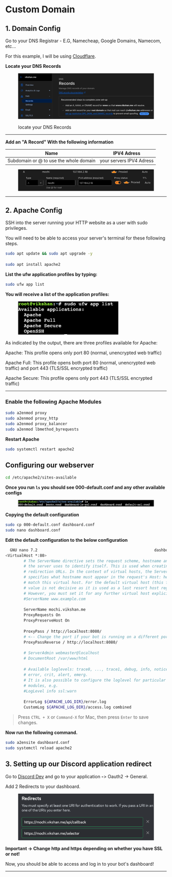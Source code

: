 # Custom Domain

## 1. Domain Config <a href="#heading-1" id="heading-1"></a>

Go to your DNS Registrar - E.G, Namecheap, Google Domains, Namecom, etc...

For this example, I will be using [Cloudflare](https://dash.cloudflare.com/).

**Locate your DNS Records**

<figure><img src="../../../.gitbook/assets/image (2).png" alt=""><figcaption><p>locate your DNS Records</p></figcaption></figure>

***

**Add an "A Record" With the following information**

| Name                                   | IPV4 Adress              |
| -------------------------------------- | ------------------------ |
| Subdomain or @ to use the whole domain | your servers IPV4 Adress |

<figure><img src="../../../.gitbook/assets/image (3).png" alt=""><figcaption></figcaption></figure>

***

## 2. Apache Config <a href="#heading-4" id="heading-4"></a>

SSH into the server running your HTTP website as a user with sudo privileges.

You will need to be able to access your server's terminal for these following steps.

```bash
sudo apt update && sudo apt upgrade -y

sudo apt install apache2
```

**List the ufw application profiles by typing:**

```bash
sudo ufw app list
```

**You will receive a list of the application profiles:**

<figure><img src="../../../.gitbook/assets/image (6).png" alt=""><figcaption></figcaption></figure>

As indicated by the output, there are three profiles available for Apache:

Apache: This profile opens only port 80 (normal, unencrypted web traffic)

Apache Full: This profile opens both port 80 (normal, unencrypted web traffic) and port 443 (TLS/SSL encrypted traffic)

Apache Secure: This profile opens only port 443 (TLS/SSL encrypted traffic)

***

### **Enable the following Apache Modules** <a href="#heading-5" id="heading-5"></a>

```bash
sudo a2enmod proxy
sudo a2enmod proxy_http
sudo a2enmod proxy_balancer
sudo a2enmod lbmethod_byrequests
```

**Restart Apache**

```bash
sudo systemctl restart apache2
```

## **Configuring our webserver** <a href="#heading-6" id="heading-6"></a>

```bash
cd /etc/apache2/sites-available
```

**Once you run `ls` you should see 000-default.conf and any other available configs**

<figure><img src="../../../.gitbook/assets/image (7).png" alt=""><figcaption></figcaption></figure>

**Copying the default configuration**

```bash
sudo cp 000-default.conf dashboard.conf
sudo nano dashboard.conf
```

**Edit the default configuration to the below configuration**

```bash
  GNU nano 7.2                                                   dashboard.conf                                                             
<VirtualHost *:80>
        # The ServerName directive sets the request scheme, hostname and port that
        # the server uses to identify itself. This is used when creating
        # redirection URLs. In the context of virtual hosts, the ServerName
        # specifies what hostname must appear in the request's Host: header to
        # match this virtual host. For the default virtual host (this file) this
        # value is not decisive as it is used as a last resort host regardless.
        # However, you must set it for any further virtual host explicitly.
        #ServerName www.example.com

        ServerName mochi.vikshan.me
        ProxyRequests On
        ProxyPreserveHost On

        ProxyPass / http://localhost:8080/
        # <-- Change the port if your bot is running on a different port
        ProxyPassReverse / http://localhost:8080/

        # ServerAdmin webmaster@localhost
        # DocumentRoot /var/www/html

        # Available loglevels: trace8, ..., trace1, debug, info, notice, warn,
        # error, crit, alert, emerg.
        # It is also possible to configure the loglevel for particular
        # modules, e.g.
        #LogLevel info ssl:warn

        ErrorLog ${APACHE_LOG_DIR}/error.log
        CustomLog ${APACHE_LOG_DIR}/access.log combined
```

> Press `CTRL + X` or `Command-X` for Mac, then press `Enter` to save changes.

**Now run the following command.**

```bash
sudo a2ensite dashboard.conf
sudo systemctl reload apache2
```

## 3. **Setting up our Discord application redirect** <a href="#heading-7" id="heading-7"></a>

Go to [Discord Dev](https://discord.com/developers/applications) and go to your application **-**> Oauth2 -> General.

Add 2 Redirects to your dashboard.

<figure><img src="../../../.gitbook/assets/image (8).png" alt=""><figcaption></figcaption></figure>

**Important -> Change http and https depending on whether you have SSL or not!**

Now, you should be able to access and log in to your bot's dashboard!

***

<figure><img src="https://invidget.switchblade.xyz/uMgS9evnmv" alt=""><figcaption></figcaption></figure>

